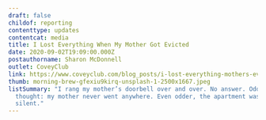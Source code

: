 ```yaml
---
draft: false
childof: reporting
contenttype: updates
contentcat: media
title: I Lost Everything When My Mother Got Evicted
date: 2020-09-02T19:09:00.000Z
postauthorname: Sharon McDonnell
outlet: CoveyClub
link: https://www.coveyclub.com/blog_posts/i-lost-everything-mothers-eviction/
thumb: morning-brew-gfexiu9kirq-unsplash-1-2500x1667.jpeg
listSummary: "I rang my mother’s doorbell over and over. No answer. Odd, I
  thought: my mother never went anywhere. Even odder, the apartment was eerily
  silent."
---
```

